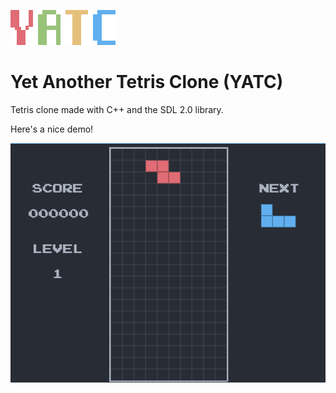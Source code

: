 ![yatc](./title.png)
# Yet Another Tetris Clone (YATC)

Tetris clone made with C++ and the SDL 2.0 library.

Here's a nice demo!

![demo](./demo.gif)
